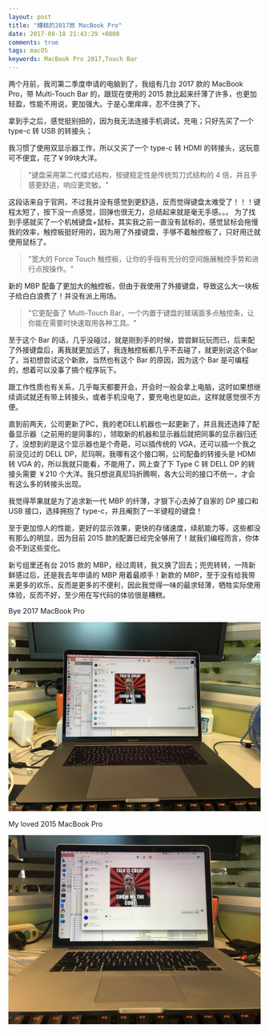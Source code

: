 ```yaml
---
layout: post
title: "糟糕的2017款 MacBook Pro"
date: 2017-08-18 21:43:29 +0800
comments: true
tags: macOS
keywords: MacBook Pro 2017,Touch Bar
---
```


两个月前，我司第二季度申请的电脑到了，我组有几台 2017 款的 MacBook Pro，带 Multi-Touch Bar 的，跟现在使用的 2015 款比起来纤薄了许多，也更加轻盈，性能不用说，更加强大。于是心里痒痒，忍不住换了下。

拿到手之后，感觉挺别扭的，因为我无法连接手机调试，充电；只好先买了一个 type-c 转 USB 的转接头；

我习惯了使用双显示器工作，所以又买了一个 type-c 转 HDMI 的转接头，这玩意可不便宜，花了￥99块大洋。

> "键盘采用第二代蝶式结构，按键稳定性是传统剪刀式结构的 4 倍，并且手感更舒适，响应更灵敏。"

这段话来自于官网，不过我并没有感觉到更舒适，反而觉得键盘太难受了！！！键程太短了，按下没一点感觉，回弹也很无力，总结起来就是毫无手感。。。
为了找到手感就买了一个机械键盘+鼠标，其实我之前一直没有鼠标的，感觉鼠标会拖慢我的效率，触控板挺好用的，因为用了外接键盘，手够不着触控板了，只好用迁就使用鼠标了。


> "宽大的 Force Touch 触控板，让你的手指有充分的空间施展触控手势和进行点按操作。"

新的 MBP 配备了更加大的触控板，但由于我使用了外接键盘，导致这么大一块板子给白白浪费了！并没有派上用场。

> "它更配备了 Multi-Touch Bar，一个内置于键盘的玻璃面多点触控条，让你能在需要时快速取用各种工具。"

至于这个 Bar 的话，几乎没碰过，就是刚到手的时候，尝尝鲜玩玩而已，后来配了外接键盘后，离我就更加远了，我连触控板都几乎不去碰了，就更别说这个Bar了，当初想尝试这个新款，当然也有这个 Bar 的原因，因为这个 Bar 是可编程的，想着可以没事了搞个程序玩下。

跟工作性质也有关系，几乎每天都要开会，开会时一般会拿上电脑，这时如果想继续调试就还有带上转接头，或者手机没电了，要充电也是如此，这样就感觉很不方便。

直到前两天，公司更新了PC，我的老DELL机器也一起更新了，并且我还选择了配备显示器（之前用的是同事的），领取新的机器和显示器后就把同事的显示器归还了，没想到的是这个显示器也是个奇葩，可以插传统的 VGA，还可以插一个我之前没见过的 DELL DP，尼玛啊，我哪有这个接口啊，公司配备的转接头是 HDMI 转 VGA 的，所以我就只能看，不能用了，网上查了下 Type C 转 DELL DP 的转接头需要 ￥210 个大洋。我只想说真尼玛折腾啊，各大公司的接口不统一，才会有这么多的转接头出现。

我觉得苹果就是为了追求新一代 MBP 的纤薄，才狠下心去掉了自家的 DP 接口和 USB 接口，选择拥抱了 type-c，并且阉割了一半键程的键盘！

至于更加惊人的性能，更好的显示效果，更快的存储速度，续航能力等，这些都没有那么的明显，因为目前 2015 款的配置已经完全够用了！就我们编程而言，你体会不到这些变化。

新亏组里还有台 2015 款的 MBP，经过周转，我又换了回去；兜兜转转，一阵新鲜感过后，还是我去年申请的 MBP 用着最顺手！新款的 MBP，至于没有给我带来更多的欢乐，反而是更多的不便利，因此我觉得一味的最求轻薄，牺牲实际使用体验，反而不好，至少用在写代码的体验很是糟糕。

Bye 2017 MacBook Pro

![](/images/201708/2017.JPG)

My loved 2015 MacBook Pro

![](/images/201708/2015.JPG)
